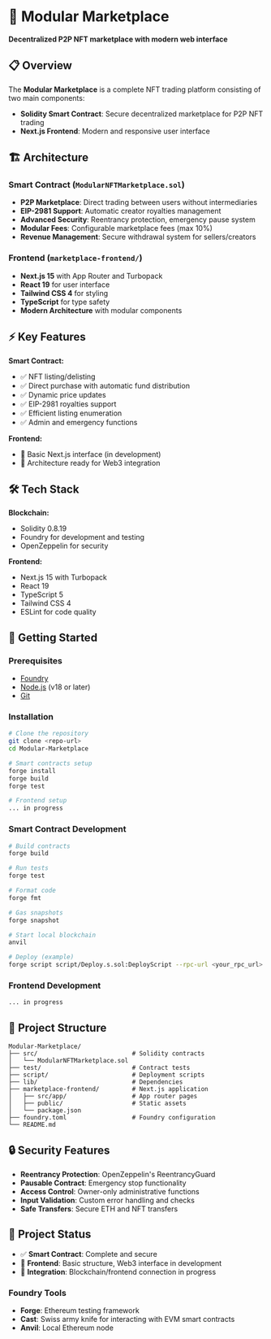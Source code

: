 # 🎯 Modular Marketplace

**Decentralized P2P NFT marketplace with modern web interface**

## 📋 Overview

The **Modular Marketplace** is a complete NFT trading platform consisting of two main components:

- **Solidity Smart Contract**: Secure decentralized marketplace for P2P NFT trading
- **Next.js Frontend**: Modern and responsive user interface

## 🏗️ Architecture

### Smart Contract (`ModularNFTMarketplace.sol`)
- **P2P Marketplace**: Direct trading between users without intermediaries
- **EIP-2981 Support**: Automatic creator royalties management
- **Advanced Security**: Reentrancy protection, emergency pause system
- **Modular Fees**: Configurable marketplace fees (max 10%)
- **Revenue Management**: Secure withdrawal system for sellers/creators

### Frontend (`marketplace-frontend/`)
- **Next.js 15** with App Router and Turbopack
- **React 19** for user interface
- **Tailwind CSS 4** for styling
- **TypeScript** for type safety
- **Modern Architecture** with modular components

## ⚡ Key Features

**Smart Contract:**
- ✅ NFT listing/delisting
- ✅ Direct purchase with automatic fund distribution
- ✅ Dynamic price updates
- ✅ EIP-2981 royalties support
- ✅ Efficient listing enumeration
- ✅ Admin and emergency functions

**Frontend:**
- 🚧 Basic Next.js interface (in development)
- 🎯 Architecture ready for Web3 integration

## 🛠️ Tech Stack

**Blockchain:**
- Solidity 0.8.19
- Foundry for development and testing
- OpenZeppelin for security

**Frontend:**
- Next.js 15 with Turbopack
- React 19
- TypeScript 5
- Tailwind CSS 4
- ESLint for code quality

## 🚀 Getting Started

### Prerequisites
- [Foundry](https://book.getfoundry.sh/getting-started/installation)
- [Node.js](https://nodejs.org/) (v18 or later)
- [Git](https://git-scm.com/)

### Installation

```bash
# Clone the repository
git clone <repo-url>
cd Modular-Marketplace

# Smart contracts setup
forge install
forge build
forge test

# Frontend setup
... in progress
```

### Smart Contract Development

```bash
# Build contracts
forge build

# Run tests
forge test

# Format code
forge fmt

# Gas snapshots
forge snapshot

# Start local blockchain
anvil

# Deploy (example)
forge script script/Deploy.s.sol:DeployScript --rpc-url <your_rpc_url> --private-key <your_private_key>
```

### Frontend Development

```bash
... in progress
```

## 📁 Project Structure

```
Modular-Marketplace/
├── src/                          # Solidity contracts
│   └── ModularNFTMarketplace.sol
├── test/                         # Contract tests
├── script/                       # Deployment scripts
├── lib/                          # Dependencies
├── marketplace-frontend/         # Next.js application
│   ├── src/app/                  # App router pages
│   ├── public/                   # Static assets
│   └── package.json
├── foundry.toml                  # Foundry configuration
└── README.md
```

## 🔒 Security Features

- **Reentrancy Protection**: OpenZeppelin's ReentrancyGuard
- **Pausable Contract**: Emergency stop functionality
- **Access Control**: Owner-only administrative functions
- **Input Validation**: Custom error handling and checks
- **Safe Transfers**: Secure ETH and NFT transfers

## 📝 Project Status

- ✅ **Smart Contract**: Complete and secure
- 🚧 **Frontend**: Basic structure, Web3 interface in development
- 🎯 **Integration**: Blockchain/frontend connection in progress


### Foundry Tools
- **Forge**: Ethereum testing framework
- **Cast**: Swiss army knife for interacting with EVM smart contracts
- **Anvil**: Local Ethereum node

